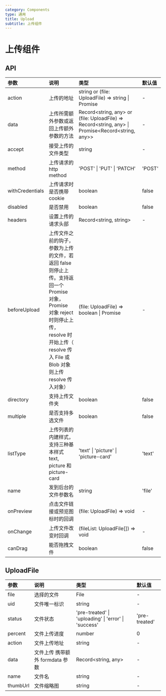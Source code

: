 ```yaml
---
category: Components
type: 通用
title: Upload
subtitle: 上传组件
---
```

# 上传组件

## API

| 参数            | 说明                                                                                                                                                                                                     | 类型                                                                                             | 默认值 |
| :-------------- | :------------------------------------------------------------------------------------------------------------------------------------------------------------------------------------------------------- | :----------------------------------------------------------------------------------------------- | :----- |
| action          | 上传的地址                                                                                                                                                                                               | string or (file: UploadFile) => string \| Promise<string>                                        | -      |
| data            | 上传所需额外参数或返回上传额外参数的方法                                                                                                                                                                 | Record<string, any> or (file: UploadFile) => Record<string, any> \| Promise<Record<string, any>> | -      |
| accept          | 接受上传的文件类型                                                                                                                                                                                       | string                                                                                           | -      |
| method          | 上传请求的 http method                                                                                                                                                                                   | 'POST' \| 'PUT' \| 'PATCH'                                                                       | 'POST' |
| withCredentials | 上传请求时是否携带 cookie                                                                                                                                                                                | boolean                                                                                          | false  |
| disabled        | 是否禁用                                                                                                                                                                                                 | boolean                                                                                          | false  |
| headers         | 设置上传的请求头部                                                                                                                                                                                       | Record<string, string>                                                                           | -      |
| beforeUpload    | 上传文件之前的钩子，参数为上传的文件，若返回 false 则停止上传。支持返回一个 Promise 对象，Promise 对象 reject 时则停止上传，resolve 时开始上传（ resolve 传入 File 或 Blob 对象则上传 resolve 传入对象） | (file: UploadFile) => boolean \| Promise<UploadFile>                                             | -      |
| directory       | 支持上传文件夹                                                                                                                                                                                           | boolean                                                                                          | false  |
| multiple        | 是否支持多选文件                                                                                                                                                                                         | boolean                                                                                          | false  |
| listType        | 上传列表的内建样式，支持三种基本样式 text, picture 和 picture-card                                                                                                                                       | 'text' \| 'picture' \| 'picture-card'                                                            | 'text' |
| name            | 发到后台的文件参数名                                                                                                                                                                                     | string                                                                                           | 'file' |
| onPreview       | 点击文件链接或预览图标时的回调                                                                                                                                                                           | (file: UploadFile) => void                                                                       | -      |
| onChange        | 上传文件改变时回调                                                                                                                                                                                       | (fileList: UploadFile[]) => void                                                                 | -      |
| canDrag         | 能否拖拽文件                                                                                                                                                                                             | boolean                                                                                          | false  |

## UploadFile

| 参数     | 说明                            | 类型                                                 | 默认值        |
| :------- | :------------------------------ | :--------------------------------------------------- | :------------ |
| file     | 选择的文件                      | File                                                 | -             |
| uid      | 文件唯一标识                    | string                                               | -             |
| status   | 文件状态                        | 'pre-treated' \| 'uploading' \| 'error' \| 'success' | 'pre-treated' |
| percent  | 文件上传进度                    | number                                               | 0             |
| action   | 文件上传地址                    | string                                               | -             |
| data     | 文件上传 携带额外 formdata 参数 | Record<string, any>                                  | -             |
| name     | 文件名                          | string                                               | -             |
| thumbUrl | 文件缩略图                      | string                                               | -             |
